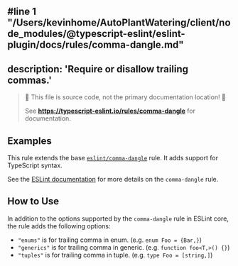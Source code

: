 #line 1 "/Users/kevinhome/AutoPlantWatering/client/node_modules/@typescript-eslint/eslint-plugin/docs/rules/comma-dangle.md"
---
description: 'Require or disallow trailing commas.'
---

> 🛑 This file is source code, not the primary documentation location! 🛑
>
> See **https://typescript-eslint.io/rules/comma-dangle** for documentation.

## Examples

This rule extends the base [`eslint/comma-dangle`](https://eslint.org/docs/rules/comma-dangle) rule.
It adds support for TypeScript syntax.

See the [ESLint documentation](https://eslint.org/docs/rules/comma-dangle) for more details on the `comma-dangle` rule.

## How to Use

In addition to the options supported by the `comma-dangle` rule in ESLint core, the rule adds the following options:

- `"enums"` is for trailing comma in enum. (e.g. `enum Foo = {Bar,}`)
- `"generics"` is for trailing comma in generic. (e.g. `function foo<T,>() {}`)
- `"tuples"` is for trailing comma in tuple. (e.g. `type Foo = [string,]`)
